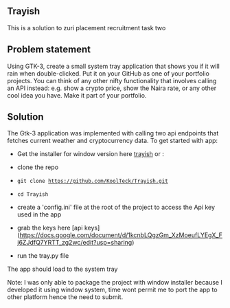 ## Trayish

This is a solution to zuri placement recruitment task two

## Problem statement

Using GTK-3, create a small system tray application that shows you if it will rain when double-clicked. Put it on your GitHub as one of your portfolio projects. You can think of any other nifty functionality that involves calling an API instead: e.g. show a crypto price, show the Naira rate, or any other cool idea you have. Make it part of your portfolio.

## Solution

The Gtk-3 application was implemented with calling two api endpoints that fetches current weather and cryptocurrency data. To get started with app:

- Get the installer for window version here [trayish](https://drive.google.com/file/d/1SfKkv3K9Xg5f2YbII-IeOKjOgPs9Mykw/view?usp=drive_link) or :

- clone the repo

- <code>git clone https://github.com/KoolTeck/Trayish.git</code>

- <code>cd Trayish</code>

- create a 'config.ini' file at the root of the project to access the Api key used in the app

- grab the keys here [api keys] (https://docs.google.com/document/d/1kcnbLQgzGm_XzMoeufLYEgX_Fj6ZJdfQ7YRTT_zg2wc/edit?usp=sharing)

- run the tray.py file

The app should load to the system tray

Note: I was only able to package the project with window installer because I developed it using window system, time wont permit me to port the app to other platform hence the need to submit.
